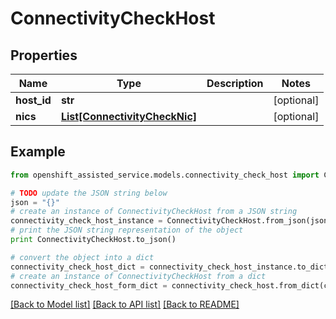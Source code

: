 # ConnectivityCheckHost


## Properties
Name | Type | Description | Notes
------------ | ------------- | ------------- | -------------
**host_id** | **str** |  | [optional] 
**nics** | [**List[ConnectivityCheckNic]**](ConnectivityCheckNic.md) |  | [optional] 

## Example

```python
from openshift_assisted_service.models.connectivity_check_host import ConnectivityCheckHost

# TODO update the JSON string below
json = "{}"
# create an instance of ConnectivityCheckHost from a JSON string
connectivity_check_host_instance = ConnectivityCheckHost.from_json(json)
# print the JSON string representation of the object
print ConnectivityCheckHost.to_json()

# convert the object into a dict
connectivity_check_host_dict = connectivity_check_host_instance.to_dict()
# create an instance of ConnectivityCheckHost from a dict
connectivity_check_host_form_dict = connectivity_check_host.from_dict(connectivity_check_host_dict)
```
[[Back to Model list]](../README.md#documentation-for-models) [[Back to API list]](../README.md#documentation-for-api-endpoints) [[Back to README]](../README.md)


